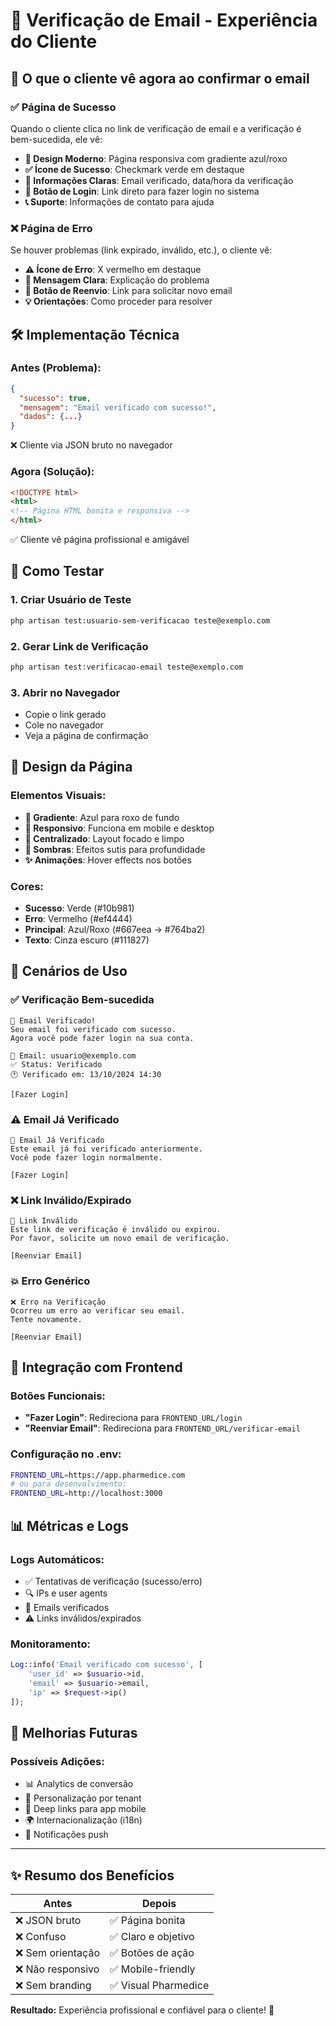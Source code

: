 # 📧 Verificação de Email - Experiência do Cliente

## 🎯 **O que o cliente vê agora ao confirmar o email**

### **✅ Página de Sucesso**
Quando o cliente clica no link de verificação de email e a verificação é bem-sucedida, ele vê:

- **🎨 Design Moderno**: Página responsiva com gradiente azul/roxo
- **✅ Ícone de Sucesso**: Checkmark verde em destaque
- **📧 Informações Claras**: Email verificado, data/hora da verificação
- **🔗 Botão de Login**: Link direto para fazer login no sistema
- **📞 Suporte**: Informações de contato para ajuda

### **❌ Página de Erro**
Se houver problemas (link expirado, inválido, etc.), o cliente vê:

- **⚠️ Ícone de Erro**: X vermelho em destaque
- **📝 Mensagem Clara**: Explicação do problema
- **🔄 Botão de Reenvio**: Link para solicitar novo email
- **💡 Orientações**: Como proceder para resolver

## 🛠️ **Implementação Técnica**

### **Antes (Problema):**
```json
{
  "sucesso": true,
  "mensagem": "Email verificado com sucesso!",
  "dados": {...}
}
```
❌ Cliente via JSON bruto no navegador

### **Agora (Solução):**
```html
<!DOCTYPE html>
<html>
<!-- Página HTML bonita e responsiva -->
</html>
```
✅ Cliente vê página profissional e amigável

## 🧪 **Como Testar**

### **1. Criar Usuário de Teste**
```bash
php artisan test:usuario-sem-verificacao teste@exemplo.com
```

### **2. Gerar Link de Verificação**
```bash
php artisan test:verificacao-email teste@exemplo.com
```

### **3. Abrir no Navegador**
- Copie o link gerado
- Cole no navegador
- Veja a página de confirmação

## 🎨 **Design da Página**

### **Elementos Visuais:**
- **🎨 Gradiente**: Azul para roxo de fundo
- **📱 Responsivo**: Funciona em mobile e desktop
- **🎯 Centralizado**: Layout focado e limpo
- **🔵 Sombras**: Efeitos sutis para profundidade
- **✨ Animações**: Hover effects nos botões

### **Cores:**
- **Sucesso**: Verde (#10b981)
- **Erro**: Vermelho (#ef4444)
- **Principal**: Azul/Roxo (#667eea → #764ba2)
- **Texto**: Cinza escuro (#111827)

## 📱 **Cenários de Uso**

### **✅ Verificação Bem-sucedida**
```
🎉 Email Verificado!
Seu email foi verificado com sucesso.
Agora você pode fazer login na sua conta.

📧 Email: usuario@exemplo.com
✅ Status: Verificado
🕐 Verificado em: 13/10/2024 14:30

[Fazer Login]
```

### **⚠️ Email Já Verificado**
```
📧 Email Já Verificado
Este email já foi verificado anteriormente.
Você pode fazer login normalmente.

[Fazer Login]
```

### **❌ Link Inválido/Expirado**
```
🔗 Link Inválido
Este link de verificação é inválido ou expirou.
Por favor, solicite um novo email de verificação.

[Reenviar Email]
```

### **💥 Erro Genérico**
```
❌ Erro na Verificação
Ocorreu um erro ao verificar seu email.
Tente novamente.

[Reenviar Email]
```

## 🔗 **Integração com Frontend**

### **Botões Funcionais:**
- **"Fazer Login"**: Redireciona para `FRONTEND_URL/login`
- **"Reenviar Email"**: Redireciona para `FRONTEND_URL/verificar-email`

### **Configuração no .env:**
```bash
FRONTEND_URL=https://app.pharmedice.com
# ou para desenvolvimento:
FRONTEND_URL=http://localhost:3000
```

## 📊 **Métricas e Logs**

### **Logs Automáticos:**
- ✅ Tentativas de verificação (sucesso/erro)
- 🔍 IPs e user agents
- 📧 Emails verificados
- ⚠️ Links inválidos/expirados

### **Monitoramento:**
```php
Log::info('Email verificado com sucesso', [
    'user_id' => $usuario->id,
    'email' => $usuario->email,
    'ip' => $request->ip()
]);
```

## 🚀 **Melhorias Futuras**

### **Possíveis Adições:**
- 📊 Analytics de conversão
- 🎨 Personalização por tenant
- 📱 Deep links para app mobile
- 🌍 Internacionalização (i18n)
- 🔔 Notificações push

---

## ✨ **Resumo dos Benefícios**

| Antes | Depois |
|-------|--------|
| ❌ JSON bruto | ✅ Página bonita |
| ❌ Confuso | ✅ Claro e objetivo |
| ❌ Sem orientação | ✅ Botões de ação |
| ❌ Não responsivo | ✅ Mobile-friendly |
| ❌ Sem branding | ✅ Visual Pharmedice |

**Resultado:** Experiência profissional e confiável para o cliente! 🎉